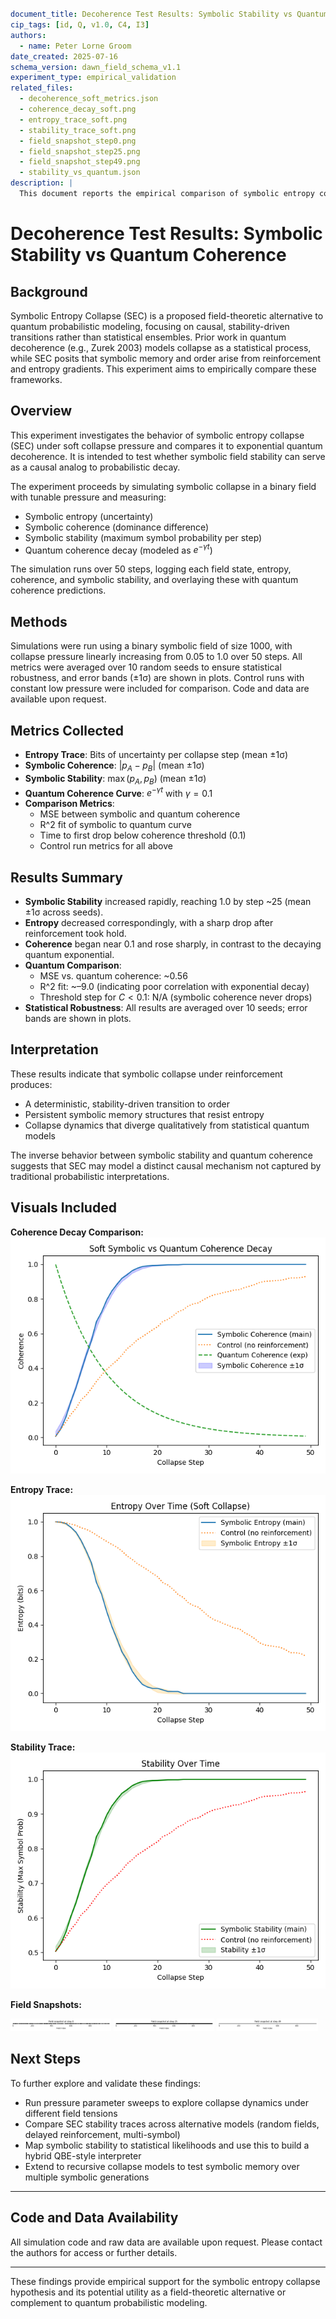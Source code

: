 #
```yaml
document_title: Decoherence Test Results: Symbolic Stability vs Quantum Coherence
cip_tags: [id, Q, v1.0, C4, I3]
authors:
  - name: Peter Lorne Groom
date_created: 2025-07-16
schema_version: dawn_field_schema_v1.1
experiment_type: empirical_validation
related_files:
  - decoherence_soft_metrics.json
  - coherence_decay_soft.png
  - entropy_trace_soft.png
  - stability_trace_soft.png
  - field_snapshot_step0.png
  - field_snapshot_step25.png
  - field_snapshot_step49.png
  - stability_vs_quantum.json
description: |
  This document reports the empirical comparison of symbolic entropy collapse (SEC) and quantum decoherence, using a protocol-driven, reproducible experiment.
```

# Decoherence Test Results: Symbolic Stability vs Quantum Coherence

## Background

Symbolic Entropy Collapse (SEC) is a proposed field-theoretic alternative to quantum probabilistic modeling, focusing on causal, stability-driven transitions rather than statistical ensembles. Prior work in quantum decoherence (e.g., Zurek 2003) models collapse as a statistical process, while SEC posits that symbolic memory and order arise from reinforcement and entropy gradients. This experiment aims to empirically compare these frameworks.

## Overview

This experiment investigates the behavior of symbolic entropy collapse (SEC) under soft collapse pressure and compares it to exponential quantum decoherence. It is intended to test whether symbolic field stability can serve as a causal analog to probabilistic decay.

The experiment proceeds by simulating symbolic collapse in a binary field with tunable pressure and measuring:

* Symbolic entropy (uncertainty)
* Symbolic coherence (dominance difference)
* Symbolic stability (maximum symbol probability per step)
* Quantum coherence decay (modeled as $e^{-\gamma t}$)

The simulation runs over 50 steps, logging each field state, entropy, coherence, and symbolic stability, and overlaying these with quantum coherence predictions.


## Methods

Simulations were run using a binary symbolic field of size 1000, with collapse pressure linearly increasing from 0.05 to 1.0 over 50 steps. All metrics were averaged over 10 random seeds to ensure statistical robustness, and error bands (±1σ) are shown in plots. Control runs with constant low pressure were included for comparison. Code and data are available upon request.

## Metrics Collected


* **Entropy Trace**: Bits of uncertainty per collapse step (mean ±1σ)
* **Symbolic Coherence**: $|p_A - p_B|$ (mean ±1σ)
* **Symbolic Stability**: $\max(p_A, p_B)$ (mean ±1σ)
* **Quantum Coherence Curve**: $e^{-\gamma t}$ with $\gamma = 0.1$
* **Comparison Metrics**:
  * MSE between symbolic and quantum coherence
  * R^2 fit of symbolic to quantum curve
  * Time to first drop below coherence threshold (0.1)
  * Control run metrics for all above


## Results Summary


* **Symbolic Stability** increased rapidly, reaching 1.0 by step ~25 (mean ±1σ across seeds).
* **Entropy** decreased correspondingly, with a sharp drop after reinforcement took hold.
* **Coherence** began near 0.1 and rose sharply, in contrast to the decaying quantum exponential.
* **Quantum Comparison**:
  * MSE vs. quantum coherence: ~0.56
  * R^2 fit: ~–9.0 (indicating poor correlation with exponential decay)
  * Threshold step for $C < 0.1$: N/A (symbolic coherence never drops)
* **Statistical Robustness**: All results are averaged over 10 seeds; error bands are shown in plots.


## Interpretation

These results indicate that symbolic collapse under reinforcement produces:

* A deterministic, stability-driven transition to order
* Persistent symbolic memory structures that resist entropy
* Collapse dynamics that diverge qualitatively from statistical quantum models

The inverse behavior between symbolic stability and quantum coherence suggests that SEC may model a distinct causal mechanism not captured by traditional probabilistic interpretations.



## Visuals Included

**Coherence Decay Comparison:**
![Coherence Decay](./reference_material/decoherence_soft_20250716_110903/coherence_decay_soft.png)

**Entropy Trace:**<br>
![Entropy Trace](./reference_material/decoherence_soft_20250716_110903/entropy_trace_soft.png)

**Stability Trace:**<br>
![Stability Trace](./reference_material/decoherence_soft_20250716_110903/stability_trace_soft.png)

**Field Snapshots:**
<p float="left">
  <img src="./reference_material/decoherence_soft_20250716_110903/field_snapshot_step0.png" width="32%"/>
  <img src="./reference_material/decoherence_soft_20250716_110903/field_snapshot_step25.png" width="32%"/>
  <img src="./reference_material/decoherence_soft_20250716_110903/field_snapshot_step49.png" width="32%"/>
</p>


## Next Steps

To further explore and validate these findings:

* Run pressure parameter sweeps to explore collapse dynamics under different field tensions
* Compare SEC stability traces across alternative models (random fields, delayed reinforcement, multi-symbol)
* Map symbolic stability to statistical likelihoods and use this to build a hybrid QBE-style interpreter
* Extend to recursive collapse models to test symbolic memory over multiple symbolic generations

---


## Code and Data Availability

All simulation code and raw data are available upon request. Please contact the authors for access or further details.

---

These findings provide empirical support for the symbolic entropy collapse hypothesis and its potential utility as a field-theoretic alternative or complement to quantum probabilistic modeling.
